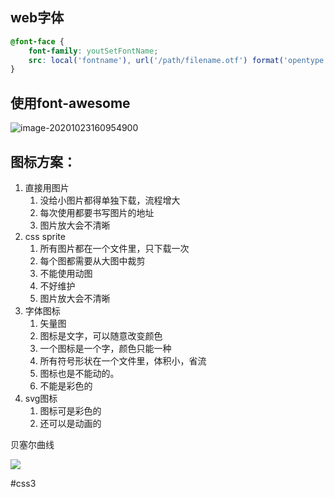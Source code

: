 ## web字体
```css
@font-face {
	font-family: youtSetFontName;
	src: local('fontname'), url('/path/filename.otf') format('opentype');
}

```



## 使用font-awesome

![image-20201023160954900](https://cdn.jsdelivr.net/gh/erichen1995/MarkdownPhotos@master/img/20201023161033.png)



## 图标方案：

1. 直接用图片
   1. 没给小图片都得单独下载，流程增大
   2. 每次使用都要书写图片的地址
   3. 图片放大会不清晰
2. css sprite
   1. 所有图片都在一个文件里，只下载一次
   2. 每个图都需要从大图中裁剪
   3. 不能使用动图
   4. 不好维护
   5. 图片放大会不清晰
3. 字体图标
   1. 矢量图
   2. 图标是文字，可以随意改变颜色
   3. 一个图标是一个字，颜色只能一种
   4. 所有符号形状在一个文件里，体积小，省流
   5. 图标也是不能动的。
   6. 不能是彩色的
4. svg图标
   1. 图标可是彩色的
   2. 还可以是动画的





贝塞尔曲线

<img src="https://cdn.jsdelivr.net/gh/erichen1995/MarkdownPhotos@master/img/20201023171324.png"/>


#css3